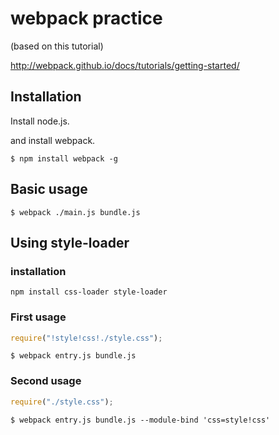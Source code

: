 webpack practice
==========

(based on this tutorial)

http://webpack.github.io/docs/tutorials/getting-started/

## Installation

Install node.js.

and install webpack.

```
$ npm install webpack -g
```

## Basic usage

```
$ webpack ./main.js bundle.js
```

## Using style-loader

### installation

```
npm install css-loader style-loader
```


### First usage

```entry.js
require("!style!css!./style.css");
```

```
$ webpack entry.js bundle.js
```

### Second usage

```entry.js
require("./style.css");
```

```
$ webpack entry.js bundle.js --module-bind 'css=style!css'
```
